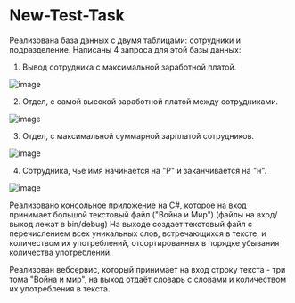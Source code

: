 # New-Test-Task

Реализована база данных с двумя таблицами: сотрудники и подразделение.
Написаны 4 запроса для этой базы данных:
 1. Вывод сотрудника с максимальной заработной платой.
 
 ![image](https://user-images.githubusercontent.com/84111957/190895060-e590b040-5020-4097-bfae-3b1c4b955240.png)
 
 2. Отдел, с самой высокой заработной платой между сотрудниками.
 
 ![image](https://user-images.githubusercontent.com/84111957/190895082-6239c494-e500-4e58-8753-767473f3834f.png)
 
 3. Отдел, с максимальной суммарной зарплатой сотрудников.
 
 ![image](https://user-images.githubusercontent.com/84111957/190895092-fb748dd2-826a-4bb1-b9e6-ceb00bb1d591.png)
 
 4. Сотрудника, чье имя начинается на "Р" и заканчивается на "н".
 
 ![image](https://user-images.githubusercontent.com/84111957/190895107-6a27ef56-63fd-4e8c-ae45-a90ae94ef931.png)

Реализовано консольное приложение на C#, которое на вход принимает большой текстовый файл ("Война и Мир") (файлы на вход/выход лежат в bin/debug)
На выходе создает текстовый файл с перечислением всех уникальных слов, встречающихся в тексте, и количеством их употреблений,
отсортированных в порядке убывания количества употреблений.

Реализован вебсервис, который принимает на вход строку текста - три тома "Война и мир", на выход отдаёт словарь с словами и количеством их употребления в текста.
